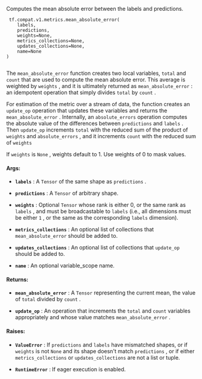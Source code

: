 Computes the mean absolute error between the labels and predictions.



```
 tf.compat.v1.metrics.mean_absolute_error(
    labels,
    predictions,
    weights=None,
    metrics_collections=None,
    updates_collections=None,
    name=None
)
 
```

The  `mean_absolute_error`  function creates two local variables,
 `total`  and  `count`  that are used to compute the mean absolute error. This
average is weighted by  `weights` , and it is ultimately returned as
 `mean_absolute_error` : an idempotent operation that simply divides  `total`  by
 `count` .

For estimation of the metric over a stream of data, the function creates an
 `update_op`  operation that updates these variables and returns the
 `mean_absolute_error` . Internally, an  `absolute_errors`  operation computes the
absolute value of the differences between  `predictions`  and  `labels` . Then
 `update_op`  increments  `total`  with the reduced sum of the product of
 `weights`  and  `absolute_errors` , and it increments  `count`  with the reduced
sum of  `weights` 

If  `weights`  is  `None` , weights default to 1. Use weights of 0 to mask values.



#### Args:

- **`labels`** : A  `Tensor`  of the same shape as  `predictions` .

- **`predictions`** : A  `Tensor`  of arbitrary shape.

- **`weights`** : Optional  `Tensor`  whose rank is either 0, or the same rank as
 `labels` , and must be broadcastable to  `labels`  (i.e., all dimensions must
be either  `1` , or the same as the corresponding  `labels`  dimension).

- **`metrics_collections`** : An optional list of collections that
 `mean_absolute_error`  should be added to.

- **`updates_collections`** : An optional list of collections that  `update_op`  should
be added to.

- **`name`** : An optional variable_scope name.



#### Returns:

- **`mean_absolute_error`** : A  `Tensor`  representing the current mean, the value of
 `total`  divided by  `count` .

- **`update_op`** : An operation that increments the  `total`  and  `count`  variables
appropriately and whose value matches  `mean_absolute_error` .



#### Raises:

- **`ValueError`** : If  `predictions`  and  `labels`  have mismatched shapes, or if
 `weights`  is not  `None`  and its shape doesn't match  `predictions` , or if
either  `metrics_collections`  or  `updates_collections`  are not a list or
tuple.

- **`RuntimeError`** : If eager execution is enabled.

